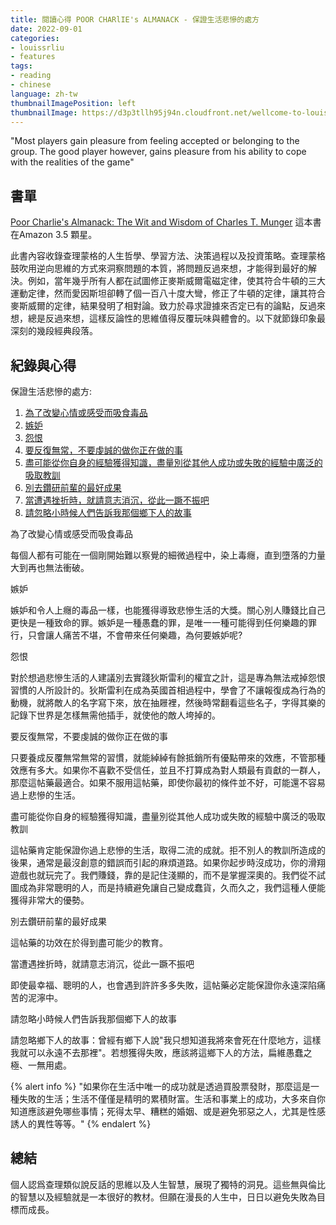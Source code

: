 ```yaml
---
title: 閱讀心得 POOR CHARlIE's ALMANACK - 保證生活悲慘的處方
date: 2022-09-01
categories:
- louissrliu
- features
tags:
- reading
- chinese
language: zh-tw
thumbnailImagePosition: left
thumbnailImage: https://d3p3tllh95j94n.cloudfront.net/wellcome-to-louissrliu/bridge.jpeg
---
```


"Most players gain pleasure from feeling accepted or belonging to the group. The good  player however, gains pleasure from his ability to cope with the realities of the game"

<!-- more -->

## 書單 ##

[Poor Charlie's Almanack: The Wit and Wisdom of Charles T. Munger][poorcharlie] 這本書在Amazon 3.5 顆星。

此書內容收錄查理蒙格的人生哲學、學習方法、決策過程以及投資策略。查理蒙格鼓吹用逆向思維的方式來洞察問題的本質，將問題反過來想，才能得到最好的解決。例如，當年幾乎所有人都在試圖修正麥斯威爾電磁定律，使其符合牛頓的三大運動定律，然而愛因斯坦卻轉了個一百八十度大彎，修正了牛頓的定律，讓其符合麥斯威爾的定律，結果發明了相對論。致力於尋求證據來否定已有的論點，反過來想，總是反過來想，這樣反論性的思維值得反覆玩味與體會的。以下就節錄印象最深刻的幾段經典段落。

## 紀錄與心得 ##

<p>
保證生活悲慘的處方:
<ol>
<li><a href="#毒品">為了改變心情或感受而吸食毒品</a></li>
<li><a href="#嫉妒">嫉妒</a></li>
<li><a href="#怨恨">怨恨</a></li>
<li><a href="#反覆無常">要反復無常，不要虔誠的做你正在做的事</a></li>
<li><a href="#教訓">盡可能從你自身的經驗獲得知識，盡量別從其他人成功或失敗的經驗中廣泛的吸取教訓</a></li>
<li><a href="#成果">別去鑽研前輩的最好成果</a></li>
<li><a href="#挫折">當遭遇挫折時，就請意志消沉，從此一蹶不振吧</a></li>
<li><a href="#故事">請忽略小時候人們告訴我那個鄉下人的故事</a></li>
</ol></p>

<a name="毒品">為了改變心情或感受而吸食毒品</a>

每個人都有可能在一個剛開始難以察覺的細微過程中，染上毒癮，直到墮落的力量大到再也無法衝破。

<a name="嫉妒">嫉妒</a>

嫉妒和令人上癮的毒品一樣，也能獲得導致悲慘生活的大獎。關心別人賺錢比自己更快是一種致命的罪。嫉妒是一種愚蠢的罪，是唯一一種可能得到任何樂趣的罪行，只會讓人痛苦不堪，不會帶來任何樂趣，為何要嫉妒呢?

<a name="怨恨">怨恨</a>

對於想過悲慘生活的人建議別去實踐狄斯雷利的權宜之計，這是專為無法戒掉怨恨習慣的人所設計的。狄斯雷利在成為英國首相過程中，學會了不讓報復成為行為的動機，就將敵人的名字寫下來，放在抽屜裡，然後時常翻看這些名子，字得其樂的記錄下世界是怎樣無需他插手，就使他的敵人垮掉的。

<a name="反覆無常">要反復無常，不要虔誠的做你正在做的事</a>

只要養成反覆無常無常的習慣，就能綽綽有餘抵銷所有優點帶來的效應，不管那種效應有多大。如果你不喜歡不受信任，並且不打算成為對人類最有貢獻的一群人，那麼這帖藥最適合。如果不服用這帖藥，即使你最初的條件並不好，可能還不容易過上悲慘的生活。

<a name="教訓">盡可能從你自身的經驗獲得知識，盡量別從其他人成功或失敗的經驗中廣泛的吸取教訓</a>

這帖藥肯定能保證你過上悲慘的生活，取得二流的成就。拒不別人的教訓所造成的後果，通常是最沒創意的錯誤而引起的麻煩道路。如果你起步時沒成功，你的滑翔遊戲也就玩完了。我們賺錢，靠的是記住淺顯的，而不是掌握深奧的。我們從不試圖成為非常聰明的人，而是持續避免讓自己變成蠢貨，久而久之，我們這種人便能獲得非常大的優勢。

<a name="成果">別去鑽研前輩的最好成果</a>

這帖藥的功效在於得到盡可能少的教育。

<a name="挫折">當遭遇挫折時，就請意志消沉，從此一蹶不振吧</a>

即使最幸福、聰明的人，也會遇到許許多多失敗，這帖藥必定能保證你永遠深陷痛苦的泥濘中。

<a name="故事">請忽略小時候人們告訴我那個鄉下人的故事</a>

請忽略鄉下人的故事：曾經有鄉下人說"我只想知道我將來會死在什麼地方，這樣我就可以永遠不去那裡"。若想獲得失敗，應該將這鄉下人的方法，扁維愚蠢之極、一無用處。

{% alert info %}
"如果你在生活中唯一的成功就是透過買股票發財，那麼這是一種失敗的生活；生活不僅僅是精明的累積財富。生活和事業上的成功，大多來自你知道應該避免哪些事情；死得太早、糟糕的婚姻、或是避免邪惡之人，尤其是性感誘人的異性等等。"
{% endalert %}

## 總結 ##

個人認爲查理類似說反話的思維以及人生智慧，展現了獨特的洞見。這些無與倫比的智慧以及經驗就是一本很好的教材。但願在漫長的人生中，日日以避免失敗為目標而成長。

[poorcharlie]:https://www.amazon.com/Poor-Charlies-Almanack-Charles-Chinese/dp/986777857X/ref=sr_1_1?crid=1948DCYL84FUG&keywords=Poor+Charlie%27s+Almanack%3A+The+Wit+and+Wisdom+of+Charles+T.+Munger+%28Chinese+Edition%29&qid=1662039083&sprefix=poor+charlie%27s+almanack+the+wit+and+wisdom+of+charles+t.+munger+chinese+edition+%2Caps%2C228&sr=8-1 "https://www.amazon.com/Poor-Charlies-Almanack-Charles-Chinese/dp/986777857X/ref=sr_1_1?crid=1948DCYL84FUG&keywords=Poor+Charlie%27s+Almanack%3A+The+Wit+and+Wisdom+of+Charles+T.+Munger+%28Chinese+Edition%29&qid=1662039083&sprefix=poor+charlie%27s+almanack+the+wit+and+wisdom+of+charles+t.+munger+chinese+edition+%2Caps%2C228&sr=8-1"
